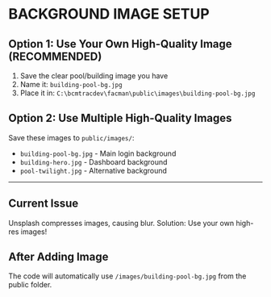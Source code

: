 # BACKGROUND IMAGE SETUP

## Option 1: Use Your Own High-Quality Image (RECOMMENDED)

1. Save the clear pool/building image you have
2. Name it: `building-pool-bg.jpg`
3. Place it in: `C:\bcmtracdev\facman\public\images\building-pool-bg.jpg`

## Option 2: Use Multiple High-Quality Images

Save these images to `public/images/`:
- `building-pool-bg.jpg` - Main login background
- `building-hero.jpg` - Dashboard background
- `pool-twilight.jpg` - Alternative background

---

## Current Issue

Unsplash compresses images, causing blur. Solution: Use your own high-res images!

## After Adding Image

The code will automatically use `/images/building-pool-bg.jpg` from the public folder.
